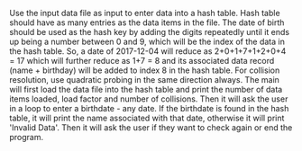 Use the input data file as input to enter data into a hash table. Hash table should have as many entries as the data items in the file. The date of birth should be used as the hash key by adding the digits repeatedly until it ends up being a number between 0 and 9, which will be the index of the data in the hash table. So, a date of 2017-12-04 will reduce as 2+0+1+7+1+2+0+4 = 17 which will further reduce as 1+7 = 8 and its associated data record (name + birthday) will be added to index 8 in the hash table. For collision resolution, use quadratic probing in the same direction always. The main will first load the data file into the hash table and print the number of data items loaded, load factor and number of collisions.  Then it will ask the user in a loop to enter a birthdate - any date. If the birthdate is found in the hash table, it will print the name associated with that date, otherwise it will print 'Invalid Data'. Then it will ask the user if they want to check again or end the program.
